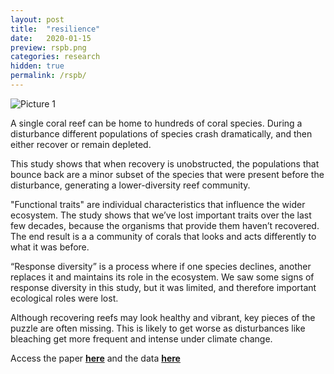 ```yaml
---
layout: post
title:  "resilience"
date:   2020-01-15
preview: rspb.png
categories: research
hidden: true
permalink: /rspb/
---
```



![Picture 1]({{site.baseurl}}/images/research/rspb.JPG?auto=yes)

A single coral reef can be home to hundreds of coral species. During a disturbance different populations of species crash dramatically, and then either recover or remain depleted.

This study shows that when recovery is unobstructed, the populations that bounce back are a minor subset of the species that were present before the disturbance, generating a lower-diversity reef community.

"Functional traits" are individual characteristics that influence the wider ecosystem. The study shows that we’ve lost important traits over the last few decades, because the organisms that provide them haven’t recovered. The end result is a a community of corals that looks and acts differently to what it was before.

“Response diversity” is a process where if one species declines, another replaces it and maintains its role in the ecosystem. We saw some signs of response diversity in this study, but it was limited, and therefore important ecological roles were lost.

Although recovering reefs may look healthy and vibrant, key pieces of the puzzle are often missing. This is likely to get worse as disturbances like bleaching get more frequent and intense under climate change.

Access the paper [**here**](https://royalsocietypublishing.org/doi/full/10.1098/rspb.2019.2628) and the data [**here**](https://datadryad.org/stash/dataset/doi:10.5061/dryad.kh189321w)
